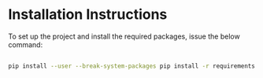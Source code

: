 # Installation Instructions

To set up the project and install the required packages, issue the below command:

``` bash 

pip install --user --break-system-packages pip install -r requirements.txt


```
